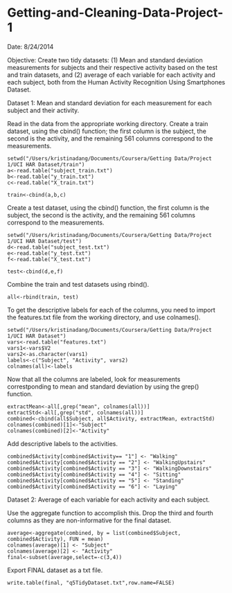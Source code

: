 Getting-and-Cleaning-Data-Project-1
===================================
Date: 8/24/2014

Objective: Create two tidy datasets: (1) Mean and standard deviation measurements for subjects and their respective activity based on the test and train datasets, and (2) average of each variable for each activity and each subject, both from the Human Activity Recognition Using Smartphones Dataset. 

Dataset 1: Mean and standard deviation for each measurement for each subject and their activity.  

Read in the data from the appropriate working directory. Create a train dataset, using the cbind() function; the first column is the subject, the second is the activity, and the remaining 561 columns correspond to the measurements. 

	setwd("/Users/kristinadang/Documents/Coursera/Getting Data/Project 1/UCI HAR Dataset/train")
	a<-read.table("subject_train.txt")
	b<-read.table("y_train.txt")
	c<-read.table("X_train.txt")
	
	train<-cbind(a,b,c)
	
Create a test dataset, using the cbind() function, the first column is the subject, the second is the activity, and the remaining 561 columns correspond to the measurements. 
	
	setwd("/Users/kristinadang/Documents/Coursera/Getting Data/Project 1/UCI HAR Dataset/test")
	d<-read.table("subject_test.txt")
	e<-read.table("y_test.txt")
	f<-read.table("X_test.txt")
	
	test<-cbind(d,e,f)

Combine the train and test datasets using rbind().
	
	all<-rbind(train, test)

To get the descriptive labels for each of the columns, you need to import the features.txt file from the working directory, and use colnames().

	setwd("/Users/kristinadang/Documents/Coursera/Getting Data/Project 1/UCI HAR Dataset")
	vars<-read.table("features.txt")
	vars1<-vars$V2
	vars2<-as.character(vars1)
	labels<-c("Subject", "Activity", vars2)
	colnames(all)<-labels
	
Now that all the columns are labeled, look for measurements correstponding to mean and standard deviation by using the grep() function.

	extractMean<-all[,grep("mean", colnames(all))]
	extractStd<-all[,grep("std", colnames(all))]
	combined<-cbind(all$Subject, all$Activity, extractMean, extractStd)
	colnames(combined)[1]<-"Subject"
	colnames(combined)[2]<-"Activity"
	
Add descriptive labels to the activities.

	combined$Activity[combined$Activity== "1"] <- "Walking"
	combined$Activity[combined$Activity == "2"] <- "WalkingUpstairs"
	combined$Activity[combined$Activity == "3"] <- "WalkingDownstairs"
	combined$Activity[combined$Activity == "4"] <- "Sitting"
	combined$Activity[combined$Activity == "5"] <- "Standing"
	combined$Activity[combined$Activity == "6"] <- "Laying"
	
Dataset 2: Average of each variable for each activity and each subject. 

Use the aggregate function to accomplish this. Drop the third and fourth columns as they are non-informative for the final dataset.

	average<-aggregate(combined, by = list(combined$Subject, combined$Activity), FUN = mean)
	colnames(average)[1] <- "Subject"
	colnames(average)[2] <- "Activity"
	final<-subset(average,select=-c(3,4))

Export FINAL dataset as a txt file. 

	write.table(final, "q5TidyDataset.txt",row.name=FALSE)


